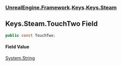 ### [UnrealEngine.Framework](./UnrealEngine-Framework.md 'UnrealEngine.Framework').[Keys](./UnrealEngine-Framework-Keys.md 'UnrealEngine.Framework.Keys').[Keys.Steam](./UnrealEngine-Framework-Keys-Steam.md 'UnrealEngine.Framework.Keys.Steam')
## Keys.Steam.TouchTwo Field
  
```csharp
public const TouchTwo;
```
#### Field Value
[System.String](https://docs.microsoft.com/en-us/dotnet/api/System.String 'System.String')  
